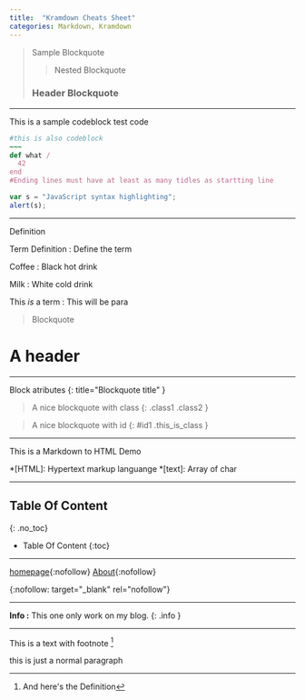 ```yaml
---
title:  "Kramdown Cheats Sheet"
categories: Markdown, Kramdown
---
```


> Sample Blockquote
>
> > Nested Blockquote
>
> ### Header Blockquote

---

This is a sample codeblock
    test code

~~~~ ruby
#this is also codeblock
~~~
def what /
  42
end
#Ending lines must have at least as many tidles as startting line
~~~~

```javascript
var s = "JavaScript syntax highlighting";
alert(s);
```

---

Definition

Term Definition
: Define the term

Coffee
: Black hot drink

Milk
: White cold drink

This *is* a term
: This will be para

  > Blockquote

  # A header

---

Block atributes
{: title="Blockquote title" }

> A nice blockquote with class
{: .class1 .class2 }

> A nice blockquote with id
{: #id1 .this_is_class }

---

This is a Markdown to HTML Demo

*[HTML]: Hypertext markup languange
*[text]: Array of char

---

## Table Of Content
{: .no_toc}
* Table Of Content
{:toc}


---

[homepage](/){:nofollow}
[About](/about){:nofollow}

{:nofollow: target="_blank" rel="nofollow"}


---

**Info :** This one only work on my blog.
{: .info }

---

This is a text with footnote [^1]

this is just a normal paragraph

[^1]: And here's the Definition
